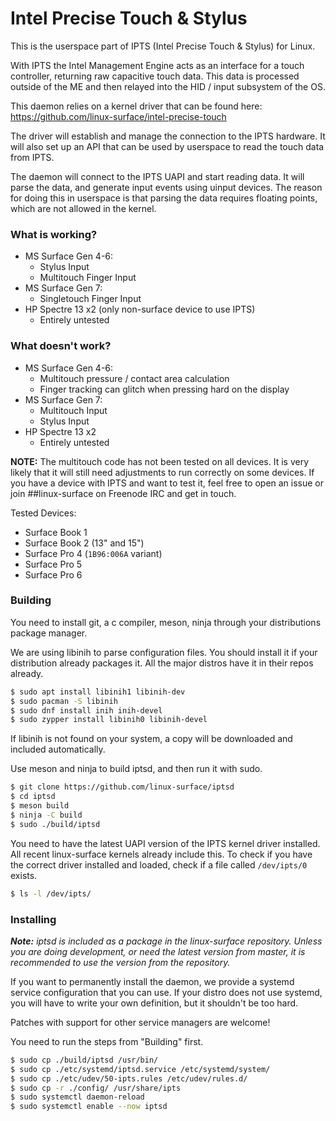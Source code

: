# Intel Precise Touch & Stylus

This is the userspace part of IPTS (Intel Precise Touch & Stylus) for Linux.

With IPTS the Intel Management Engine acts as an interface for a touch
controller, returning raw capacitive touch data. This data is processed
outside of the ME and then relayed into the HID / input subsystem of the OS.

This daemon relies on a kernel driver that can be found here:
https://github.com/linux-surface/intel-precise-touch

The driver will establish and manage the connection to the IPTS hardware. It
will also set up an API that can be used by userspace to read the touch data
from IPTS.

The daemon will connect to the IPTS UAPI and start reading data. It will
parse the data, and generate input events using uinput devices. The reason for
doing this in userspace is that parsing the data requires floating points,
which are not allowed in the kernel.

### What is working?
 * MS Surface Gen 4-6:
   * Stylus Input
   * Multitouch Finger Input
 * MS Surface Gen 7:
   * Singletouch Finger Input
 * HP Spectre 13 x2 (only non-surface device to use IPTS)
   * Entirely untested

### What doesn't work?
 * MS Surface Gen 4-6:
   * Multitouch pressure / contact area calculation
   * Finger tracking can glitch when pressing hard on the display
 * MS Surface Gen 7:
   * Multitouch Input
   * Stylus Input
 * HP Spectre 13 x2
   * Entirely untested

**NOTE:** The multitouch code has not been tested on all devices. It is
very likely that it will still need adjustments to run correctly on some
devices. If you have a device with IPTS and want to test it, feel free to
open an issue or join ##linux-surface on Freenode IRC and get in touch.

Tested Devices:
 * Surface Book 1
 * Surface Book 2 (13" and 15")
 * Surface Pro 4 (`1B96:006A` variant)
 * Surface Pro 5
 * Surface Pro 6

### Building
You need to install git, a c compiler, meson, ninja through your
distributions package manager.

We are using libinih to parse configuration files. You should install it
if your distribution already packages it. All the major distros have it in
their repos already.

``` bash
$ sudo apt install libinih1 libinih-dev
$ sudo pacman -S libinih
$ sudo dnf install inih inih-devel
$ sudo zypper install libinih0 libinih-devel
```

If libinih is not found on your system, a copy will be downloaded and included
automatically.

Use meson and ninja to build iptsd, and then run it with sudo.

``` bash
$ git clone https://github.com/linux-surface/iptsd
$ cd iptsd
$ meson build
$ ninja -C build
$ sudo ./build/iptsd
```

You need to have the latest UAPI version of the IPTS kernel driver installed.
All recent linux-surface kernels already include this. To check if you have the
correct driver installed and loaded, check if a file called `/dev/ipts/0` exists.

``` bash
$ ls -l /dev/ipts/
```

### Installing
***Note:** iptsd is included as a package in the linux-surface repository.
Unless you are doing development, or need the latest version from master, it is
recommended to use the version from the repository.*

If you want to permanently install the daemon, we provide a systemd service
configuration that you can use. If your distro does not use systemd, you will
have to write your own definition, but it shouldn't be too hard.

Patches with support for other service managers are welcome!

You need to run the steps from "Building" first.

```bash
$ sudo cp ./build/iptsd /usr/bin/
$ sudo cp ./etc/systemd/iptsd.service /etc/systemd/system/
$ sudo cp ./etc/udev/50-ipts.rules /etc/udev/rules.d/
$ sudo cp -r ./config/ /usr/share/ipts
$ sudo systemctl daemon-reload
$ sudo systemctl enable --now iptsd
```
